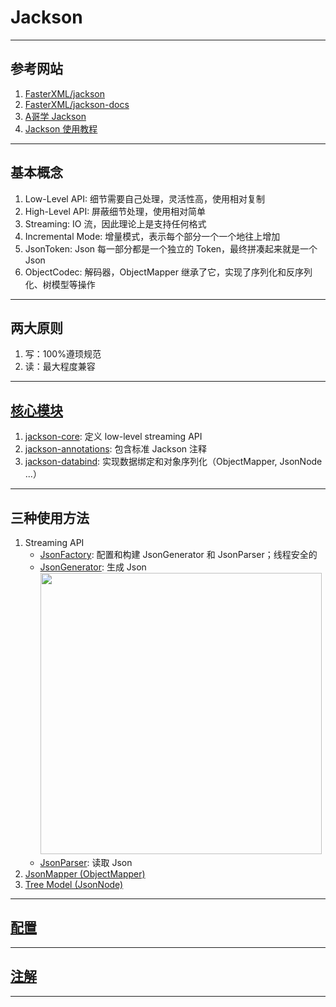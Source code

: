 # Jackson

---
## 参考网站
1. [FasterXML/jackson](https://github.com/FasterXML/jackson#documentation)
2. [FasterXML/jackson-docs](https://github.com/FasterXML/jackson-docs)
3. [A哥学 Jackson](https://blog.csdn.net/f641385712/category_10175312.html)
4. [Jackson 使用教程](https://blog.csdn.net/weixin_44747933/article/details/108301626)
---
## 基本概念
1. Low-Level API: 细节需要自己处理，灵活性高，使用相对复制
2. High-Level API: 屏蔽细节处理，使用相对简单
3. Streaming: IO 流，因此理论上是支持任何格式
4. Incremental Mode: 增量模式，表示每个部分一个一个地往上增加
5. JsonToken: Json 每一部分都是一个独立的 Token，最终拼凑起来就是一个 Json
6. ObjectCodec: 解码器，ObjectMapper 继承了它，实现了序列化和反序列化、树模型等操作
---
## 两大原则
1. 写：100%遵顼规范
2. 读：最大程度兼容
---
## [核心模块](https://github.com/FasterXML/jackson#core-modules)
1. [jackson-core](https://github.com/FasterXML/jackson-core): 定义 low-level streaming API
2. [jackson-annotations](https://github.com/FasterXML/jackson-annotations): 包含标准 Jackson 注释
3. [jackson-databind](https://github.com/FasterXML/jackson-databind): 实现数据绑定和对象序列化（ObjectMapper, JsonNode ...）
---
## 三种使用方法
1. Streaming API
    - [JsonFactory](https://github.com/FasterXML/jackson-core/wiki/JsonFactory-Features): 配置和构建 JsonGenerator 和 JsonParser；线程安全的
    - [JsonGenerator](https://github.com/FasterXML/jackson-core/wiki/JsonGenerator-Features): 生成 Json  
      <img alt="" src="https://img-blog.csdnimg.cn/20200716143504786.png#pic_center" width="450">
    - [JsonParser](https://github.com/FasterXML/jackson-core/wiki/JsonParser-Features): 读取 Json
2. [JsonMapper (ObjectMapper)](ObjectMapperDemo.java)
3. [Tree Model (JsonNode)](JsonNodeDemo.java)
---
## [配置](../../../../resources/application.properties)

---
## [注解](annotataion/AnnotationDemo.java)

---
